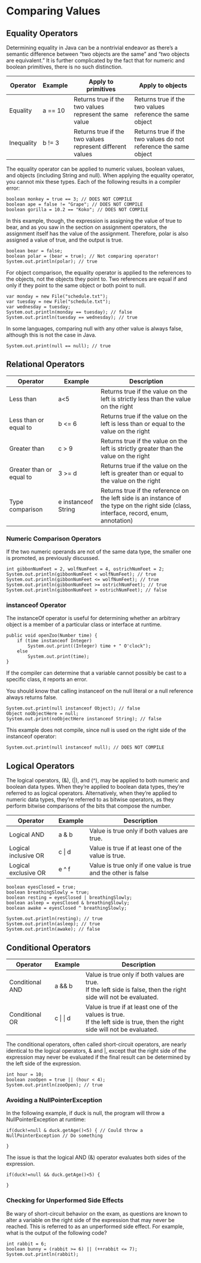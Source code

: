 # Comparing Values

## Equality Operators

Determining equality in Java can be a nontrivial endeavor as there’s a semantic difference between “two objects are the
same” and “two objects are equivalent.” It is further complicated by the fact that for numeric and boolean primitives,
there is no such distinction.

| Operator      | Example | Apply to primitives                                       | Apply to objects                                                |
|---------------|---------|-----------------------------------------------------------|-----------------------------------------------------------------|
| Equality      | a == 10 | Returns true if the two values represent the same value   | Returns true if the two values reference the same object        |
| Inequality    | b != 3  | Returns true if the two values represent different values | Returns true if the two values do not reference the same object |

The equality operator can be applied to numeric values, boolean values, and objects (including String and null). When
applying the equality operator, you cannot mix these types. Each of the following results in a compiler error:

    boolean monkey = true == 3; // DOES NOT COMPILE 
    boolean ape = false != "Grape"; // DOES NOT COMPILE 
    boolean gorilla = 10.2 == "Koko"; // DOES NOT COMPILE

In this example, though, the expression is assigning the value of true to bear, and as you saw in the section on
assignment operators, the assignment itself has the value of the assignment. Therefore, polar is also assigned a value
of true, and the output is true.

    boolean bear = false;
    boolean polar = (bear = true); // Not comparing operator!
    System.out.println(polar); // true

For object comparison, the equality operator is applied to the references to the objects, not the objects they point to.
Two references are equal if and only if they point to the same object or both point to null.

    var monday = new File("schedule.txt");
    var tuesday = new File("schedule.txt");
    var wednesday = tuesday;
    System.out.println(monday == tuesday); // false 
    System.out.println(tuesday == wednesday); // true

In some languages, comparing null with any other value is always false, although this is not the case in Java.

    System.out.print(null == null); // true

## Relational Operators

| Operator                 | Example             | Description                                                                                                                                   |
|--------------------------|---------------------|-----------------------------------------------------------------------------------------------------------------------------------------------|
| Less than                | a<5                 | Returns true if the value on the left is strictly less than the value on the right                                                            |
| Less than or equal to    | b <= 6              | Returns true if the value on the left is less than or equal to the value on the right                                                         |
| Greater than             | c > 9               | Returns true if the value on the left is strictly greater than the value on the right                                                         |
| Greater than or equal to | 3 >= d              | Returns true if the value on the left is greater than or equal to the value on the right                                                      |
| Type comparison          | e instanceof String | Returns true if the reference on the left side is an instance of <br/>the type on the right side (class, interface, record, enum, annotation) |

### Numeric Comparison Operators

If the two numeric operands are not of the same data type, the smaller one is promoted, as previously discussed.

    int gibbonNumFeet = 2, wolfNumFeet = 4, ostrichNumFeet = 2; 
    System.out.println(gibbonNumFeet < wolfNumFeet); // true 
    System.out.println(gibbonNumFeet <= wolfNumFeet); // true 
    System.out.println(gibbonNumFeet >= ostrichNumFeet); // true 
    System.out.println(gibbonNumFeet > ostrichNumFeet); // false

### instanceof Operator

The instanceOf operator is useful for determining whether an arbitrary object is a member of a particular class or
interface at runtime.

    public void openZoo(Number time) {
        if (time instanceof Integer)
            System.out.print((Integer) time + " O'clock");
        else
            System.out.print(time);
    }

If the compiler can determine that a variable cannot possibly be cast to a specific class, it reports an error.

You should know that calling instanceof on the null literal or a null reference always returns false.

    System.out.print(null instanceof Object); // false
    Object noObjectHere = null;
    System.out.print(noObjectHere instanceof String); // false

This example does not compile, since null is used on the right side of the instanceof operator:

    System.out.print(null instanceof null); // DOES NOT COMPILE

## Logical Operators

The logical operators, (&), (|), and (^), may be applied to both numeric and boolean data types.
When they’re applied to boolean data types, they’re referred to as logical operators. Alternatively, when they’re
applied to numeric data types, they’re referred to as bitwise operators, as they perform bitwise comparisons of the bits
that compose the number.

| Operator                 | Example      | Description                                                      |
|--------------------------|--------------|------------------------------------------------------------------|
| Logical AND              | a & b        | Value is true only if both values are true.                      |
| Logical inclusive OR     | c &#124; d   | Value is true if at least one of the value is true.              |
| Logical exclusive OR     | e ^ f        | Value is true only if one value is true and the other is false   |


    boolean eyesClosed = true;
    boolean breathingSlowly = true;
    boolean resting = eyesClosed | breathingSlowly;
    boolean asleep = eyesClosed & breathingSlowly;
    boolean awake = eyesClosed ^ breathingSlowly;

    System.out.println(resting); // true
    System.out.println(asleep); // true
    System.out.println(awake); // false

## Conditional Operators

| Operator             | Example           | Description                                                                                                                    |
|----------------------|-------------------|--------------------------------------------------------------------------------------------------------------------------------|
| Conditional AND      | a && b            | Value is true only if both values are true. <br/>If the left side is false, then the right side will not be evaluated.         |
| Conditional OR       | c &#124; &#124; d | Value is true if at least one of the values is true. <br/>If the left side is true, then the right side will not be evaluated. |

The conditional operators, often called short-circuit operators, are nearly identical to the logical operators, & and |,
except that the right side of the expression may never be evaluated if the final result can be determined by the left
side of the expression.

    int hour = 10;
    boolean zooOpen = true || (hour < 4);
    System.out.println(zooOpen); // true

### Avoiding a NullPointerException

In the following example, if duck is null, the program will throw a NullPointerException at runtime:

    if(duck!=null & duck.getAge()<5) { // Could throw a NullPointerException // Do something
    
    }

The issue is that the logical AND (&) operator evaluates both sides of the expression.

    if(duck!=null && duck.getAge()<5) {
    
    }

### Checking for Unperformed Side Effects

Be wary of short-circuit behavior on the exam, as questions are known to alter a variable on the right side of the
expression that may never be reached. This is referred to as an unperformed side effect. For example, what is the
output of the following code?

    int rabbit = 6;
    boolean bunny = (rabbit >= 6) || (++rabbit <= 7); 
    System.out.println(rabbit);